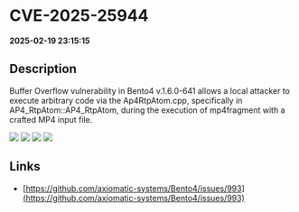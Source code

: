 # CVE-2025-25944

**2025-02-19 23:15:15**

## Description
Buffer Overflow vulnerability in Bento4 v.1.6.0-641 allows a local attacker to execute arbitrary code via the Ap4RtpAtom.cpp, specifically in AP4_RtpAtom::AP4_RtpAtom, during the execution of mp4fragment with a crafted MP4 input file.

![](https://img.shields.io/static/v1?label=Exploit&message=Yes&color=red)
![](https://img.shields.io/static/v1?label=Score&message=7.3&color=red)
![](https://img.shields.io/static/v1?label=Severity&message=HIGH&color=red)
![](https://img.shields.io/static/v1?label=CWE&message=RCE&color=green)

## Links
- [https://github.com/axiomatic-systems/Bento4/issues/993](https://github.com/axiomatic-systems/Bento4/issues/993)
